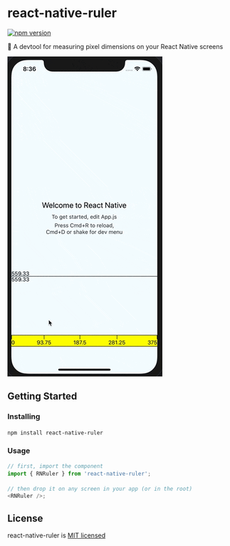# react-native-ruler

[![npm version](https://badge.fury.io/js/react-native-ruler.svg)](https://badge.fury.io/js/react-native-ruler)

📏 A devtool for measuring pixel dimensions on your React Native screens

![iOS Example](./demo.gif)

## Getting Started

### Installing

`npm install react-native-ruler`

### Usage

```js
// first, import the component
import { RNRuler } from 'react-native-ruler';

// then drop it on any screen in your app (or in the root)
<RNRuler />;
```

## License

react-native-ruler is [MIT licensed](https://github.com/lfkwtz/react-native-ruler/tree/master/LICENSE)
